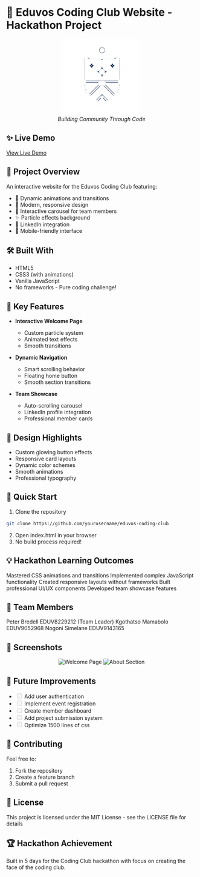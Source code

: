 # 🚀 Eduvos Coding Club Website - Hackathon Project

<p align="center">
  <img src="images/EduvosLogo.png" width="200" alt="Eduvos Logo"/>
  <br>
  <em>Building Community Through Code</em>
</p>

## ✨ Live Demo
[View Live Demo](#) <!-- Add your deployed site link here -->

## 🎯 Project Overview
An interactive website for the Eduvos Coding Club featuring:
- 🌟 Dynamic animations and transitions
- 🎨 Modern, responsive design
- 🔄 Interactive carousel for team members
- ✨ Particle effects background
- 🔗 LinkedIn integration
- 📱 Mobile-friendly interface

## 🛠️ Built With
- HTML5
- CSS3 (with animations)
- Vanilla JavaScript
- No frameworks - Pure coding challenge!

## 🌈 Key Features
- **Interactive Welcome Page**
  - Custom particle system
  - Animated text effects
  - Smooth transitions

- **Dynamic Navigation**
  - Smart scrolling behavior
  - Floating home button
  - Smooth section transitions

- **Team Showcase**
  - Auto-scrolling carousel
  - LinkedIn profile integration
  - Professional member cards

## 🎨 Design Highlights
- Custom glowing button effects
- Responsive card layouts
- Dynamic color schemes
- Smooth animations
- Professional typography

## 🚀 Quick Start
1. Clone the repository
```bash
git clone https://github.com/yourusername/eduvos-coding-club
```
2. Open index.html in your browser
3. No build process required!

## 💡 Hackathon Learning Outcomes
Mastered CSS animations and transitions
Implemented complex JavaScript functionality
Created responsive layouts without frameworks
Built professional UI/UX components
Developed team showcase features

## 👥 Team Members
Peter Bredell EDUV8229212 (Team Leader)
Kgothatso Mamabolo  EDUV9052968
Nogoni Simelane EDUV9143165

## 📸 Screenshots
<p align="center"> <img src="screenshots/welcome.png" width="400" alt="Welcome Page"/> <img src="screenshots/about.png" width="400" alt="About Section"/> </p>

## 🔮 Future Improvements
- <input disabled="" type="checkbox"> Add user authentication
- <input disabled="" type="checkbox"> Implement event registration
- <input disabled="" type="checkbox"> Create member dashboard
- <input disabled="" type="checkbox"> Add project submission system
- <input disabled="" type="checkbox"> Optimize 1500 lines of css 

## 🤝 Contributing
Feel free to:

1. Fork the repository
2. Create a feature branch
3. Submit a pull request

## 📝 License
This project is licensed under the MIT License - see the LICENSE file for details

## 🏆 Hackathon Achievement
Built in 5 days for the Coding Club hackathon with focus on creating the face of the coding club.
